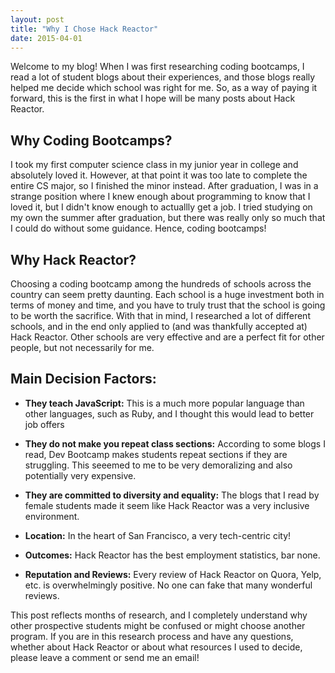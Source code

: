 ```yaml
---
layout: post
title: "Why I Chose Hack Reactor"
date: 2015-04-01
---
```


Welcome to my blog! When I was first researching coding bootcamps, I read a lot of student blogs about their experiences, and those blogs really helped me decide which school was right for me. So, as a way of paying it forward, this is the first in what I hope will be many posts about Hack Reactor.

## Why Coding Bootcamps?
I took my first computer science class in my junior year in college and absolutely loved it. However, at that point it was too late to complete the entire CS major, so I finished the minor instead. After graduation, I was in a strange position where I knew enough about programming to know that I loved it, but I didn't know enough to actuallly get a job. I tried studying on my own the summer after graduation, but there was really only so much that I could do without some guidance. Hence, coding bootcamps! 

## Why Hack Reactor?
Choosing a coding bootcamp among the hundreds of schools across the country can seem pretty daunting. Each school is a huge investment both in terms of money and time, and you have to truly trust that the school is going to be worth the sacrifice. With that in mind, I researched a lot of different schools, and in the end only applied to (and was thankfully accepted at) Hack Reactor. Other schools are very effective and are a perfect fit for other people, but not necessarily for me. 

## Main Decision Factors:
- **They teach JavaScript:** This is a much more popular language than other languages, such as Ruby, and I thought this would lead to better job offers

- **They do not make you repeat class sections:** According to some blogs I read, Dev Bootcamp makes students repeat sections if they are struggling. This seeemed to me to be very demoralizing and also potentially very expensive.

- **They are committed to diversity and equality:** The blogs that I read by female students made it seem like Hack Reactor was a very inclusive environment.

- **Location:** In the heart of San Francisco, a very tech-centric city!

- **Outcomes:** Hack Reactor has the best employment statistics, bar none.

- **Reputation and Reviews:** Every review of Hack Reactor on Quora, Yelp, etc. is overwhelmingly positive. No one can fake that many wonderful reviews.

This post reflects months of research, and I completely understand why other prospective students might be confused or might choose another program. If you are in this research process and have any questions, whether about Hack Reactor or about what resources I used to decide, please leave a comment or send me an email!



